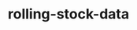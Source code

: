 ---
title: "rolling-stock-data"
description: "The rolling-stock-data repository is a collection of rail vehicle data. It is a place to collect this data since there is little vehicle data publicly available and the research is complex. Everyone is allowed to use the data and also to contribute new data."
git:
    repository: "https://github.com/railtoolkit/rolling-stock-data/"
    aboutfile: "README.md"
---